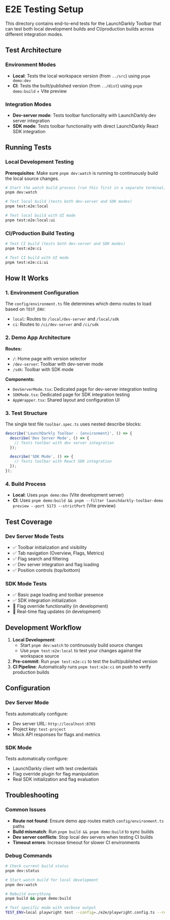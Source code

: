 # E2E Testing Setup

This directory contains end-to-end tests for the LaunchDarkly Toolbar that can test both local development builds and CI/production builds across different integration modes.

## Test Architecture

### Environment Modes

- **Local**: Tests the local workspace version (from `../src`) using `pnpm demo:dev`
- **CI**: Tests the built/published version (from `../dist`) using `pnpm demo:build` + Vite preview

### Integration Modes

- **Dev-server mode**: Tests toolbar functionality with LaunchDarkly dev server integration
- **SDK mode**: Tests toolbar functionality with direct LaunchDarkly React SDK integration

## Running Tests

### Local Development Testing

**Prerequisites**: Make sure `pnpm dev:watch` is running to continuously build the local source changes.

```bash
# Start the watch build process (run this first in a separate terminal)
pnpm dev:watch

# Test local build (tests both dev-server and SDK modes)
pnpm test:e2e:local

# Test local build with UI mode
pnpm test:e2e:local:ui
```

### CI/Production Build Testing

```bash
# Test CI build (tests both dev-server and SDK modes)
pnpm test:e2e:ci

# Test CI build with UI mode
pnpm test:e2e:ci:ui
```

## How It Works

### 1. Environment Configuration

The `config/environment.ts` file determines which demo routes to load based on `TEST_ENV`:

- `local`: Routes to `/local/dev-server` and `/local/sdk`
- `ci`: Routes to `/ci/dev-server` and `/ci/sdk`

### 2. Demo App Architecture

**Routes:**

- `/`: Home page with version selector
- `/dev-server`: Toolbar with dev-server mode
- `/sdk`: Toolbar with SDK mode

**Components:**

- `DevServerMode.tsx`: Dedicated page for dev-server integration testing
- `SDKMode.tsx`: Dedicated page for SDK integration testing
- `AppWrapper.tsx`: Shared layout and configuration UI

### 3. Test Structure

The single test file `toolbar.spec.ts` uses nested describe blocks:

```typescript
describe('LaunchDarkly Toolbar - {environment}', () => {
  describe('Dev Server Mode', () => {
    // Tests toolbar with dev server integration
  });

  describe('SDK Mode', () => {
    // Tests toolbar with React SDK integration
  });
});
```

### 4. Build Process

- **Local**: Uses `pnpm demo:dev` (Vite development server)
- **CI**: Uses `pnpm demo:build && pnpm --filter launchdarkly-toolbar-demo preview --port 5173 --strictPort` (Vite preview)

## Test Coverage

### Dev Server Mode Tests

- ✅ Toolbar initialization and visibility
- ✅ Tab navigation (Overview, Flags, Metrics)
- ✅ Flag search and filtering
- ✅ Dev server integration and flag loading
- ✅ Position controls (top/bottom)

### SDK Mode Tests

- ✅ Basic page loading and toolbar presence
- ✅ SDK integration initialization
- 🔄 Flag override functionality (in development)
- 🔄 Real-time flag updates (in development)

## Development Workflow

1. **Local Development**:
   - Start `pnpm dev:watch` to continuously build source changes
   - Use `pnpm test:e2e:local` to test your changes against the workspace source
2. **Pre-commit**: Run `pnpm test:e2e:ci` to test the built/published version
3. **CI Pipeline**: Automatically runs `pnpm test:e2e:ci` on push to verify production builds

## Configuration

### Dev Server Mode

Tests automatically configure:

- Dev server URL: `http://localhost:8765`
- Project key: `test-project`
- Mock API responses for flags and metrics

### SDK Mode

Tests automatically configure:

- LaunchDarkly client with test credentials
- Flag override plugin for flag manipulation
- Real SDK initialization and flag evaluation

## Troubleshooting

### Common Issues

- **Route not found**: Ensure demo app routes match `config/environment.ts` paths
- **Build mismatch**: Run `pnpm build && pnpm demo:build` to sync builds
- **Dev server conflicts**: Stop local dev servers when testing CI builds
- **Timeout errors**: Increase timeout for slower CI environments

### Debug Commands

```bash
# Check current build status
pnpm dev:status

# Start watch build for local development
pnpm dev:watch

# Rebuild everything
pnpm build && pnpm demo:build

# Test specific mode with verbose output
TEST_ENV=local playwright test --config=./e2e/playwright.config.ts --reporter=list
```
